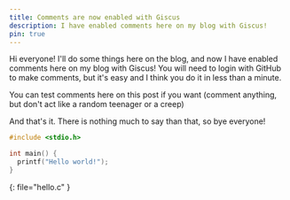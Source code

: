 ```yaml
---
title: Comments are now enabled with Giscus
description: I have enabled comments here on my blog with Giscus!
pin: true
---
```

Hi everyone! I'll do some things here on the blog, and now I have enabled comments here on my blog with Giscus! You will need to login with GitHub to make comments, but it's easy and I think you do it in less than a minute.

You can test comments here on this post if you want (comment anything, but don't act like a random teenager or a creep)

And that's it. There is nothing much to say than that, so bye everyone!

``` c
#include <stdio.h>

int main() {
  printf("Hello world!");
}
```
{: file="hello.c" }